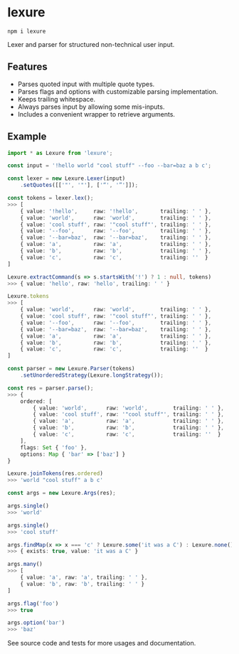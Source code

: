 # lexure

`npm i lexure`  

Lexer and parser for structured non-technical user input.  

## Features

- Parses quoted input with multiple quote types.
- Parses flags and options with customizable parsing implementation.
- Keeps trailing whitespace.
- Always parses input by allowing some mis-inputs.
- Includes a convenient wrapper to retrieve arguments.

## Example

```ts
import * as Lexure from 'lexure';

const input = '!hello world "cool stuff" --foo --bar=baz a b c';

const lexer = new Lexure.Lexer(input)
    .setQuotes([['"', '"'], ['“', '”']]);

const tokens = lexer.lex();
>>> [
    { value: '!hello',     raw: '!hello',       trailing: ' ' },
    { value: 'world',      raw: 'world',        trailing: ' ' },
    { value: 'cool stuff', raw: '"cool stuff"', trailing: ' ' },
    { value: '--foo',      raw: '--foo',        trailing: ' ' },
    { value: '--bar=baz',  raw: '--bar=baz',    trailing: ' ' },
    { value: 'a',          raw: 'a',            trailing: ' ' },
    { value: 'b',          raw: 'b',            trailing: ' ' },
    { value: 'c',          raw: 'c',            trailing: ''  }
]

Lexure.extractCommand(s => s.startsWith('!') ? 1 : null, tokens)
>>> { value: 'hello', raw: 'hello', trailing: ' ' }

Lexure.tokens
>>> [
    { value: 'world',      raw: 'world',        trailing: ' ' },
    { value: 'cool stuff', raw: '"cool stuff"', trailing: ' ' },
    { value: '--foo',      raw: '--foo',        trailing: ' ' },
    { value: '--bar=baz',  raw: '--bar=baz',    trailing: ' ' },
    { value: 'a',          raw: 'a',            trailing: ' ' },
    { value: 'b',          raw: 'b',            trailing: ' ' },
    { value: 'c',          raw: 'c',            trailing: ''  }
]

const parser = new Lexure.Parser(tokens)
    .setUnorderedStrategy(Lexure.longStrategy());

const res = parser.parse();
>>> {
    ordered: [
        { value: 'world',      raw: 'world',        trailing: ' ' },
        { value: 'cool stuff', raw: '"cool stuff"', trailing: ' ' },
        { value: 'a',          raw: 'a',            trailing: ' ' },
        { value: 'b',          raw: 'b',            trailing: ' ' },
        { value: 'c',          raw: 'c',            trailing: ''  }
    ],
    flags: Set { 'foo' },
    options: Map { 'bar' => ['baz'] }
}

Lexure.joinTokens(res.ordered)
>>> 'world "cool stuff" a b c'

const args = new Lexure.Args(res);

args.single()
>>> 'world'

args.single()
>>> 'cool stuff'

args.findMap(x => x === 'c' ? Lexure.some('it was a C') : Lexure.none())
>>> { exists: true, value: 'it was a C' }

args.many()
>>> [
    { value: 'a', raw: 'a', trailing: ' ' },
    { value: 'b', raw: 'b', trailing: ' ' }
]

args.flag('foo')
>>> true

args.option('bar')
>>> 'baz'
```

See source code and tests for more usages and documentation.
